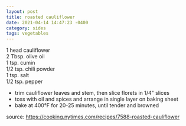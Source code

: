```yaml
---
layout: post
title: roasted cauliflower
date: 2021-04-14 14:47:23 -0400
category: sides
tags: vegetables
---
```


1 head cauliflower  
2 Tbsp. olive oil  
1 tsp. cumin  
1/2 tsp. chili powder  
1 tsp. salt  
1/2 tsp. pepper  
* trim cauliflower leaves and stem, then slice florets in 1/4" slices
* toss with oil and spices and arrange in single layer on baking sheet
* bake at 400°F for 20-25 minutes, until tender and browned

source: <https://cooking.nytimes.com/recipes/7588-roasted-cauliflower>
